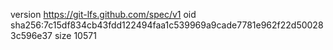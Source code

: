 version https://git-lfs.github.com/spec/v1
oid sha256:7c15df834cb43fdd122494faa1c539969a9cade7781e962f22d500283c596e37
size 10571
